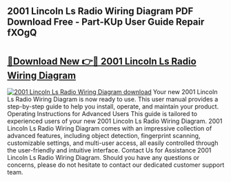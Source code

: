 ## 2001 Lincoln Ls Radio Wiring Diagram PDF Download Free - Part-KUp User Guide Repair fXOgQ

# <h2><a href="http://dfp3giq.blite.top/?on=2001+Lincoln+Ls+Radio+Wiring+Diagram">🔗Download New 👉🔴 2001 Lincoln Ls Radio Wiring Diagram</a></h2>

[![2001 Lincoln Ls Radio Wiring Diagram download](https://i.imgur.com/lujVjoI.png)](http://dfp3giq.blite.top/?on=2001+Lincoln+Ls+Radio+Wiring+Diagram)
Your new 2001 Lincoln Ls Radio Wiring Diagram is now ready to use. This user manual provides a step-by-step guide to help you install, operate, and maintain your product. Operating Instructions for Advanced Users This guide is tailored to experienced users of your new 2001 Lincoln Ls Radio Wiring Diagram. 2001 Lincoln Ls Radio Wiring Diagram comes with an impressive collection of advanced features, including object detection, fingerprint scanning, customizable settings, and multi-user access, all easily controlled through the user-friendly and intuitive interface. Contact Us for Assistance 2001 Lincoln Ls Radio Wiring Diagram. Should you have any questions or concerns, please do not hesitate to contact our dedicated customer support team.
